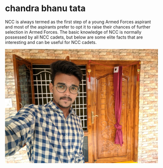 # chandra bhanu tata
NCC is always termed as the first step of a young Armed Forces aspirant and most of the aspirants prefer to opt it to raise their chances of further selection in Armed Forces. The basic knowledge of NCC is normally possessed by all NCC cadets, but below are some elite facts that are interesting and can be useful for NCC cadets.

![Gym](/chandra.png)

